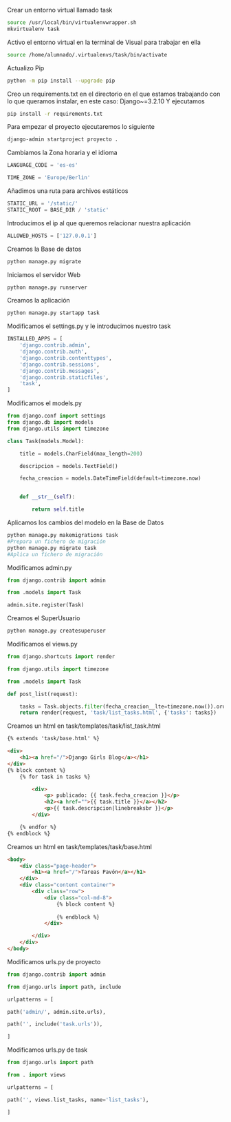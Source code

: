Crear un entorno virtual llamado task

```bash
source /usr/local/bin/virtualenvwrapper.sh
mkvirtualenv task
```
Activo el entorno virtual en la terminal de Visual para trabajar en ella

```bash
source /home/alumnado/.virtualenvs/task/bin/activate
```

Actualizo Pip

```bash
python -m pip install --upgrade pip
```

Creo un requirements.txt en el directorio en el que estamos trabajando con lo que queramos instalar, en este caso: Django~=3.2.10
Y ejecutamos

```bash
pip install -r requirements.txt
```

Para empezar el proyecto ejecutaremos lo siguiente

```bash
django-admin startproject proyecto .
```

Cambiamos la Zona horaria y el idioma

```python
LANGUAGE_CODE = 'es-es'

TIME_ZONE = 'Europe/Berlin'
```

Añadimos una ruta para archivos estáticos

```python
STATIC_URL = '/static/'
STATIC_ROOT = BASE_DIR / 'static'
```

Introducimos el ip al que queremos relacionar nuestra aplicación

```python
ALLOWED_HOSTS = ['127.0.0.1']
```

Creamos la Base de datos

```bash
python manage.py migrate
```

Iniciamos el servidor Web

```bash
python manage.py runserver
```

Creamos la aplicación

```bash
python manage.py startapp task
```
Modificamos el settings.py y le introducimos nuestro task

```python
INSTALLED_APPS = [
    'django.contrib.admin',
    'django.contrib.auth',
    'django.contrib.contenttypes',
    'django.contrib.sessions',
    'django.contrib.messages',
    'django.contrib.staticfiles',
    'task',
]
```

Modificamos el models.py

```python
from django.conf import settings
from django.db import models
from django.utils import timezone

class Task(models.Model):

    title = models.CharField(max_length=200)

    descripcion = models.TextField()

    fecha_creacion = models.DateTimeField(default=timezone.now)


    def __str__(self):

        return self.title
```

Aplicamos los cambios del modelo en la Base de Datos

```bash
python manage.py makemigrations task
#Prepara un fichero de migración
python manage.py migrate task
#Aplica un fichero de migración
```

Modificamos admin.py

```python
from django.contrib import admin

from .models import Task

admin.site.register(Task)
```

Creamos el SuperUsuario

```bash
python manage.py createsuperuser
```

Modificamos el views.py

```python
from django.shortcuts import render

from django.utils import timezone

from .models import Task

def post_list(request):

    tasks = Task.objects.filter(fecha_creacion__lte=timezone.now()).order_by('fecha_creacion')
    return render(request, 'task/list_tasks.html', {'tasks': tasks})
```

Creamos un html en task/templates/task/list_task.html

```html
{% extends 'task/base.html' %}

<div>
    <h1><a href="/">Django Girls Blog</a></h1>
</div>
{% block content %}
    {% for task in tasks %}

        <div>
            <p> publicado: {{ task.fecha_creacion }}</p>
            <h2><a href="">{{ task.title }}</a></h2>
            <p>{{ task.descripcion|linebreaksbr }}</p>
        </div>

    {% endfor %}
{% endblock %}
```

Creamos un html en task/templates/task/base.html

```html
<body>
    <div class="page-header">
        <h1><a href="/">Tareas Pavón</a></h1>
    </div>
    <div class="content container">
        <div class="row">
            <div class="col-md-8">
                {% block content %}
                
                {% endblock %}
            </div>

        </div>
    </div>
</body>
```

Modificamos urls.py de proyecto

```python
from django.contrib import admin

from django.urls import path, include

urlpatterns = [

path('admin/', admin.site.urls),

path('', include('task.urls')),

]
```

Modificamos urls.py de task

```python
from django.urls import path

from . import views

urlpatterns = [

path('', views.list_tasks, name='list_tasks'),

]
```
